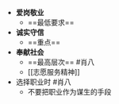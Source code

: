- **爱岗敬业**
	- ==最低要求==
- **诚实守信**
	- ==重点==
- **奉献社会**
	- ==最高层次== #肖八
	- [[志愿服务精神]]
- 选择职业时 #肖八
	- 不要把职业作为谋生的手段